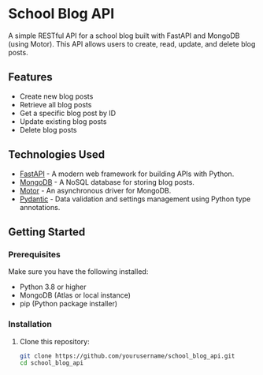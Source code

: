 # School Blog API

A simple RESTful API for a school blog built with FastAPI and MongoDB (using Motor). This API allows users to create, read, update, and delete blog posts.

## Features

- Create new blog posts
- Retrieve all blog posts
- Get a specific blog post by ID
- Update existing blog posts
- Delete blog posts

## Technologies Used

- [FastAPI](https://fastapi.tiangolo.com/) - A modern web framework for building APIs with Python.
- [MongoDB](https://www.mongodb.com/) - A NoSQL database for storing blog posts.
- [Motor](https://motor.readthedocs.io/en/stable/) - An asynchronous driver for MongoDB.
- [Pydantic](https://pydantic-docs.helpmanual.io/) - Data validation and settings management using Python type annotations.

## Getting Started

### Prerequisites

Make sure you have the following installed:

- Python 3.8 or higher
- MongoDB (Atlas or local instance)
- pip (Python package installer)

### Installation

1. Clone this repository:

   ```bash
   git clone https://github.com/yourusername/school_blog_api.git
   cd school_blog_api
